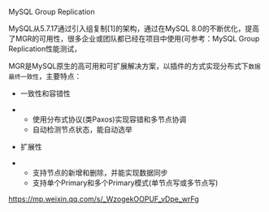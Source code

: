 MySQL Group Replication



MySQL从5.7.17通过引入组复制[1]的架构，通过在MySQL 8.0的不断优化，提高了MGR的可用性，很多企业或团队都已经在项目中使用(可参考：MySQL Group Replication性能测试，

MGR是MySQL原生的高可用和可扩展解决方案，以插件的方式实现分布式下`数据最终一致性`，主要特点：

- 一致性和容错性

- - 使用分布式协议(类Paxos)实现容错和多节点协调
  - 自动检测节点状态，能自动选举

- 扩展性

- - 支持节点的新增和删除，并能实现数据同步
  - 支持单个Primary和多个Primary模式(单节点写或多节点写)





https://mp.weixin.qq.com/s/_WzogekOOPUF_vDpe_wrFg

